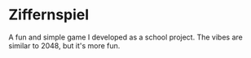 # Ziffernspiel
A fun and simple game I developed as a school project. The vibes are similar to 2048, but it's more fun. 
